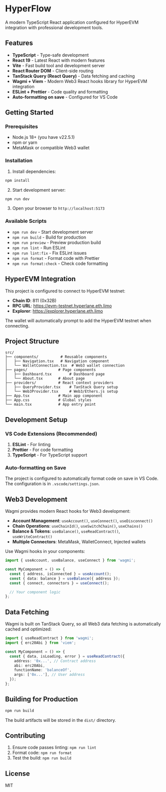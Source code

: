 # HyperFlow

A modern TypeScript React application configured for HyperEVM integration with professional development tools.

## Features

- **TypeScript** - Type-safe development
- **React 19** - Latest React with modern features
- **Vite** - Fast build tool and development server
- **React Router DOM** - Client-side routing
- **TanStack Query (React Query)** - Data fetching and caching
- **Wagmi + Viem** - Modern Web3 React hooks library for HyperEVM integration
- **ESLint + Prettier** - Code quality and formatting
- **Auto-formatting on save** - Configured for VS Code

## Getting Started

### Prerequisites

- Node.js 18+ (you have v22.5.1)
- npm or yarn
- MetaMask or compatible Web3 wallet

### Installation

1. Install dependencies:

```bash
npm install
```

2. Start development server:

```bash
npm run dev
```

3. Open your browser to `http://localhost:5173`

### Available Scripts

- `npm run dev` - Start development server
- `npm run build` - Build for production
- `npm run preview` - Preview production build
- `npm run lint` - Run ESLint
- `npm run lint:fix` - Fix ESLint issues
- `npm run format` - Format code with Prettier
- `npm run format:check` - Check code formatting

## HyperEVM Integration

This project is configured to connect to HyperEVM testnet:

- **Chain ID**: 811 (0x32B)
- **RPC URL**: https://evm-testnet.hyperlane.eth.limo
- **Explorer**: https://explorer.hyperlane.eth.limo

The wallet will automatically prompt to add the HyperEVM testnet when connecting.

## Project Structure

```
src/
├── components/          # Reusable components
│   ├── Navigation.tsx   # Navigation component
│   └── WalletConnection.tsx  # Web3 wallet connection
├── pages/              # Page components
│   ├── Dashboard.tsx        # Dashboard page
│   └── About.tsx       # About page
├── providers/          # React context providers
│   ├── QueryProvider.tsx    # TanStack Query setup
│   └── Web3Provider.tsx     # Web3/Ethers.js setup
├── App.tsx             # Main app component
├── App.css             # Global styles
└── main.tsx            # App entry point
```

## Development Setup

### VS Code Extensions (Recommended)

1. **ESLint** - For linting
2. **Prettier** - For code formatting
3. **TypeScript** - For TypeScript support

### Auto-formatting on Save

The project is configured to automatically format code on save in VS Code. The configuration is in `.vscode/settings.json`.

## Web3 Development

Wagmi provides modern React hooks for Web3 development:

- **Account Management**: `useAccount()`, `useConnect()`, `useDisconnect()`
- **Chain Operations**: `useChainId()`, `useSwitchChain()`, `useChains()`
- **Balance & Tokens**: `useBalance()`, `useReadContract()`, `useWriteContract()`
- **Multiple Connectors**: MetaMask, WalletConnect, Injected wallets

Use Wagmi hooks in your components:

```typescript
import { useAccount, useBalance, useConnect } from 'wagmi';

const MyComponent = () => {
  const { address, isConnected } = useAccount();
  const { data: balance } = useBalance({ address });
  const { connect, connectors } = useConnect();

  // Your component logic
};
```

## Data Fetching

Wagmi is built on TanStack Query, so all Web3 data fetching is automatically cached and optimized:

```typescript
import { useReadContract } from 'wagmi';
import { erc20Abi } from 'viem';

const MyComponent = () => {
  const { data, isLoading, error } = useReadContract({
    address: '0x...', // Contract address
    abi: erc20Abi,
    functionName: 'balanceOf',
    args: ['0x...'], // User address
  });
};
```

## Building for Production

```bash
npm run build
```

The build artifacts will be stored in the `dist/` directory.

## Contributing

1. Ensure code passes linting: `npm run lint`
2. Format code: `npm run format`
3. Test the build: `npm run build`

## License

MIT
